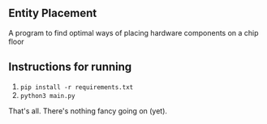 
## Entity Placement 

A program to find optimal ways of placing hardware components on a chip floor

## Instructions for running 

1. `pip install -r requirements.txt`
2. `python3 main.py`

That's all. There's nothing fancy going on (yet).

